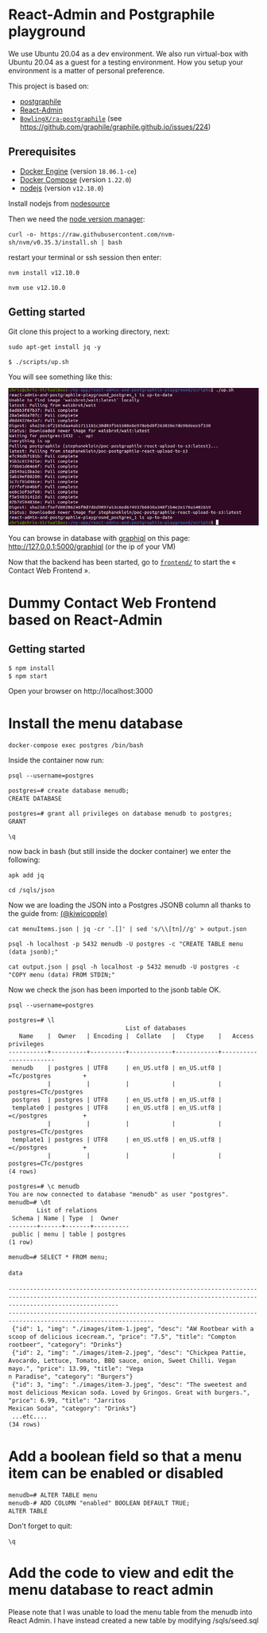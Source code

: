# React-Admin and  Postgraphile playground

We use Ubuntu 20.04 as a dev environment. We also run virtual-box with Ubuntu 20.04 as a guest for a testing environment. How you setup your environment is a matter of personal preference. 

This project is based on:

- [postgraphile](https://www.graphile.org/postgraphile/)
- [React-Admin](https://github.com/marmelab/react-admin)
- [`BowlingX/ra-postgraphile`](https://github.com/BowlingX/ra-postgraphile) (see https://github.com/graphile/graphile.github.io/issues/224)

## Prerequisites

- [Docker Engine](https://docs.docker.com/engine/) (version `18.06.1-ce`)
- [Docker Compose](https://docs.docker.com/compose/) (version `1.22.0`)
- [nodejs](https://nodejs.org/en/) (version `v12.10.0`)

Install nodejs from [nodesource](https://github.com/nodesource/distributions/blob/master/README.md)

Then we need the [node version manager](https://github.com/nvm-sh/nvm/blob/master/README.md):

```
curl -o- https://raw.githubusercontent.com/nvm-sh/nvm/v0.35.3/install.sh | bash
```
restart your terminal or ssh session then enter:

```
nvm install v12.10.0
```
```
nvm use v12.10.0
```

## Getting started

Git clone this project to a working directory, next:

```
sudo apt-get install jq -y
```
```
$ ./scripts/up.sh
```
You will see something like this:

![building](https://github.com/affluent-bilby-classifieds/react-admin-and-postgraphile-playground/blob/master/Screenshot%20from%202020-06-25%2010-16-28.png)


You can browse in database with [graphiql](https://github.com/graphql/graphiql) on this page: http://127.0.0.1:5000/graphiql
(or the ip of your VM)

Now that the backend has been started, go to [`frontend/`](frontend/) to start the « Contact Web Frontend ».

# Dummy Contact Web Frontend based on React-Admin

## Getting started

```
$ npm install
$ npm start
```

Open your browser on http://localhost:3000

# Install the menu database

```
docker-compose exec postgres /bin/bash
```

Inside the container now run:






```
psql --username=postgres

```

```
postgres=# create database menudb;
CREATE DATABASE
```

```
postgres=# grant all privileges on database menudb to postgres;
GRANT
```
```
\q
```
now back in bash (but still inside the docker container) we enter the following:


```
apk add jq
```

```
cd /sqls/json
```

Now we are loading the JSON into a Postgres JSONB column all thanks to the guide from: [(@kiwicopple)](https://dev.to/kiwicopple/loading-json-into-postgres-2l28)

```
cat menuItems.json | jq -cr '.[]' | sed 's/\\[tn]//g' > output.json
```
```
psql -h localhost -p 5432 menudb -U postgres -c "CREATE TABLE menu (data jsonb);"
```

```
cat output.json | psql -h localhost -p 5432 menudb -U postgres -c "COPY menu (data) FROM STDIN;"
```

Now we check the json has been imported to the jsonb table OK.

```
psql --username=postgres

```


```
postgres=# \l
                                 List of databases
   Name    |  Owner   | Encoding |  Collate   |   Ctype    |   Access privileges   
-----------+----------+----------+------------+------------+-----------------------
 menudb    | postgres | UTF8     | en_US.utf8 | en_US.utf8 | =Tc/postgres         +
           |          |          |            |            | postgres=CTc/postgres
 postgres  | postgres | UTF8     | en_US.utf8 | en_US.utf8 | 
 template0 | postgres | UTF8     | en_US.utf8 | en_US.utf8 | =c/postgres          +
           |          |          |            |            | postgres=CTc/postgres
 template1 | postgres | UTF8     | en_US.utf8 | en_US.utf8 | =c/postgres          +
           |          |          |            |            | postgres=CTc/postgres
(4 rows)

```

```
postgres=# \c menudb
You are now connected to database "menudb" as user "postgres".
menudb=# \dt
        List of relations
 Schema | Name | Type  |  Owner   
--------+------+-------+----------
 public | menu | table | postgres
(1 row)
```

```
menudb=# SELECT * FROM menu;
                                                                                                                                           data                            
                                                                                                               
---------------------------------------------------------------------------------------------------------------------------------------------------------------------------
---------------------------------------------------------------------------------------------------------------
 {"id": 1, "img": "./images/item-1.jpeg", "desc": "AW Rootbear with a scoop of delicious icecream.", "price": "7.5", "title": "Compton rootbeer", "category": "Drinks"}
 {"id": 2, "img": "./images/item-2.jpeg", "desc": "Chickpea Pattie, Avocardo, Lettuce, Tomato, BBQ sauce, onion, Sweet Chilli. Vegan mayo.", "price": 13.99, "title": "Vega
n Paradise", "category": "Burgers"}
 {"id": 3, "img": "./images/item-3.jpeg", "desc": "The sweetest and most delicious Mexican soda. Loved by Gringos. Great with burgers.", "price": 6.99, "title": "Jarritos 
Mexican Soda", "category": "Drinks"}
 ...etc....
(34 rows)

```

# Add a boolean field so that a menu item can be enabled or disabled
```
menudb=# ALTER TABLE menu
menudb-# ADD COLUMN "enabled" BOOLEAN DEFAULT TRUE;
ALTER TABLE
```

Don't forget to quit: 

```
\q
```

# Add the code to view and edit the menu database to react admin

Please note that I was unable to load the menu table from the menudb into React Admin.
I have instead created a new table by modifying /sqls/seed.sql


